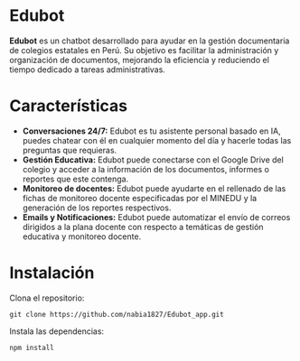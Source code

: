 # Edubot
**Edubot** es un chatbot desarrollado para ayudar en la gestión documentaria de colegios estatales en Perú. Su objetivo es facilitar la administración y organización de documentos, mejorando la eficiencia y reduciendo el tiempo dedicado a tareas administrativas.

# Características
- **Conversaciones 24/7:** Edubot es tu asistente personal basado en IA, puedes chatear con él en cualquier momento del día y hacerle todas las preguntas que requieras.
- **Gestión Educativa:** Edubot puede conectarse con el Google Drive del colegio y acceder a la información de los documentos, informes o reportes que este contenga.
- **Monitoreo de docentes:** Edubot puede ayudarte en el rellenado de las fichas de monitoreo docente especificadas por el MINEDU y la generación de los reportes respectivos.
- **Emails y Notificaciones:** Edubot puede automatizar el envío de correos dirigidos a la plana docente con respecto a temáticas de gestión educativa y monitoreo docente.

# Instalación
Clona el repositorio:
```
git clone https://github.com/nabia1827/Edubot_app.git
```
Instala las dependencias:
```
npm install
```
